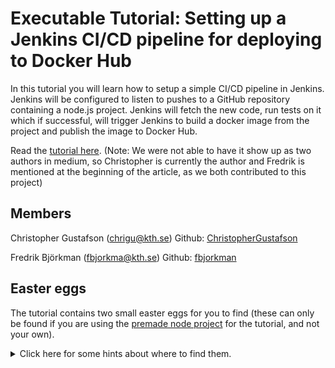 # Executable Tutorial: Setting up a Jenkins CI/CD pipeline for deploying to Docker Hub

In this tutorial you will learn how to setup a simple CI/CD pipeline in Jenkins. Jenkins will be configured to listen to pushes to a GitHub repository containing a node.js project. Jenkins will fetch the new code, run tests on it which if successful, will trigger Jenkins to build a docker image from the project and publish the image to Docker Hub.

Read the [tutorial here](https://christophergustafson.medium.com/creating-a-jenkins-ci-cd-pipeline-45bf747643b5). (Note: We were not able to have it show up as two authors in medium, so Christopher is currently the author and Fredrik is mentioned at the beginning of the article, as we both contributed to this project)


## Members

Christopher Gustafson (chrigu@kth.se)
Github: [ChristopherGustafson](https://github.com/ChristopherGustafson)

Fredrik Björkman (fbjorkma@kth.se)
Github: [fbjorkman](https://github.com/fbjorkman)

## Easter eggs

The tutorial contains two small easter eggs for you to find (these can only be found if you are using the [premade node project](https://github.com/ChristopherGustafson/tutorial-app) for the tutorial, and not your own).

<details> 
  <summary>Click here for some hints about where to find them.</summary>
    <ul>
        <li>What does these tests really check?</li>
        <li>What would happen if we typed "npm run starwars" as a third command in our CI configuration? (Check the logs of the last CI build afterwards)</li>
</details>